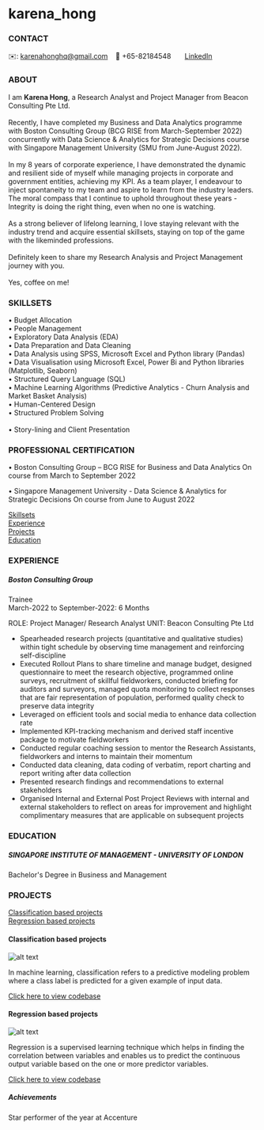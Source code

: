 # karena_hong

<!-- CONTACT Section Starts -->
### CONTACT

<!-- Add your details -->
✉️: karenahonghq@gmail.com 
&nbsp;&nbsp; 📲 +65-82184548
&nbsp;&nbsp;&nbsp;&nbsp;&nbsp; [LinkedIn](https://www.linkedin.com/in/karena-hong-3180a8188/) 
<!-- CONTACT Section Ends -->

<!-- ABOUT Section Starts -->
### ABOUT
<!-- Add link to your picture -->


<!-- Add your details -->

I am __Karena Hong__, a Research Analyst and Project Manager from Beacon Consulting Pte Ltd. <br> <br>
Recently, I have completed my Business and Data Analytics programme with Boston Consulting Group (BCG RISE from March-September 2022) concurrently with Data Science & Analytics for Strategic Decisions course with Singapore Management University (SMU from June-August 2022). <br> <br> 
In my 8 years of corporate experience, I have demonstrated the dynamic and resilient side of myself while managing projects in corporate and government entities, achieving my KPI. As a team player, I endeavour to inject spontaneity to my team and aspire to learn from the industry leaders. The moral compass that I continue to uphold throughout these years - Integrity is doing the right thing, even when no one is watching. <br> <br>
As a strong believer of lifelong learning, I love staying relevant with the industry trend and acquire essential skillsets, staying on top of the game with the likeminded professions. <br> <br>
Definitely keen to share my Research Analysis and Project Management journey with you. <br>  
Yes, coffee on me!  

<!-- SKILLSETS Section Starts -->
### SKILLSETS
<!-- Add your details -->
•	Budget Allocation <br>
•	People Management <br>
•	Exploratory Data Analysis (EDA) <br>
•	Data Preparation and Data Cleaning <br>
•	Data Analysis using SPSS, Microsoft Excel and Python library (Pandas) <br>
•	Data Visualisation using Microsoft Excel, Power Bi and Python libraries (Matplotlib, Seaborn) <br>
•	Structured Query Language (SQL) <br>
•	Machine Learning Algorithms (Predictive Analytics - Churn Analysis and Market Basket Analysis) <br>
•	Human-Centered Design <br>
•	Structured Problem Solving <br> 			 
•	Story-lining and Client Presentation <br>

### PROFESSIONAL CERTIFICATION
•	Boston Consulting Group – BCG RISE for Business and Data Analytics 
On course from March to September 2022

•	Singapore Management University - Data Science & Analytics for Strategic Decisions 
On course from June to August 2022


<!-- Add link to the sections -->
[Skillsets](#skillsets) <br>
[Experience](#experience) <br>
[Projects](#projects) <br>
[Education](#education) <br>

<!-- ABOUT Section Ends -->

<!-- EXPERIENCE Section Starts -->
### EXPERIENCE
<!-- Add your details -->
##### Boston Consulting Group
Trainee<br>
March-2022 to September-2022: 6 Months

ROLE: Project Manager/ Research Analyst
UNIT: Beacon Consulting Pte Ltd

- Spearheaded research projects (quantitative and qualitative studies) within tight schedule by observing time management and reinforcing self-discipline
- Executed Rollout Plans to share timeline and manage budget, designed questionnaire to meet the research objective, programmed online surveys, recruitment of skillful fieldworkers, conducted briefing for auditors and surveyors, managed quota monitoring to collect responses that are fair representation of population, performed quality check to preserve data integrity
- Leveraged on efficient tools and social media to enhance data collection rate
- Implemented KPI-tracking mechanism and derived staff incentive package to motivate fieldworkers
- Conducted regular coaching session to mentor the Research Assistants, fieldworkers and interns to maintain their momentum 
- Conducted data cleaning, data coding of verbatim, report charting and report writing after data collection
- Presented research findings and recommendations to external stakeholders
- Organised Internal and External Post Project Reviews with internal and external stakeholders to reflect on areas for improvement and highlight complimentary measures that are applicable on subsequent projects 

<!-- EXPERIENCE Section Ends -->

<!-- EDUCATION Section Starts -->
### EDUCATION
<!-- Add your details -->
##### SINGAPORE INSTITUTE OF MANAGEMENT - UNIVERSITY OF LONDON
Bachelor's Degree in Business and Management

<!-- EDUCATION Section Ends -->

<!-- PROJECTS Section Starts -->
### PROJECTS
<!-- Add your details -->

[Classification based projects](#classification-based-projects) <br>
[Regression based projects](#regression-based-projects) <br>

<!-- Add your details -->

#### Classification based projects
![alt text](https://raw.githubusercontent.com/krvishwesh54/Kumar-Vishwesh/main/images/Classification.png)

In machine learning, classification refers to a predictive modeling problem where a class label is predicted for a given example of input data.

[Click here to view codebase](https://github.com/krvishwesh54/DataScience_DeepLearning_MachineLearning/tree/master/Classification)

#### Regression based projects
![alt text](https://raw.githubusercontent.com/krvishwesh54/Kumar-Vishwesh/main/images/Regression.jpg)

Regression is a supervised learning technique which helps in finding the correlation between variables and enables us to predict the continuous output variable based on the one or more predictor variables.

[Click here to view codebase](https://github.com/krvishwesh54/DataScience_DeepLearning_MachineLearning/tree/master/Regression)

<!-- PROJECTS Section Ends -->


##### Achievements
Star performer of the year at Accenture
<!-- FEATURED Section Ends -->
